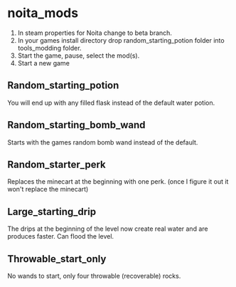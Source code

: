 # noita_mods

1. In steam properties for Noita change to beta branch.
2. In your games install directory drop random_starting_potion folder into tools_modding folder.
3. Start the game, pause, select the mod(s).
4. Start a new game


## Random_starting_potion

You will end up with any filled flask instead of the default water potion.


## Random_starting_bomb_wand

Starts with the games random bomb wand instead of the default.


## Random_starter_perk

Replaces the minecart at the beginning with one perk.
(once I figure it out it won't replace the minecart)

## Large_starting_drip

The drips at the beginning of the level now create real water and are produces faster. Can flood the level.

## Throwable_start_only

No wands to start, only four throwable (recoverable) rocks.
